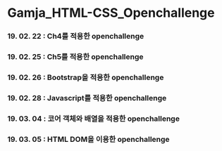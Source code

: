 # Gamja_HTML-CSS_Openchallenge

### 19. 02. 22 : Ch4를 적용한 openchallenge
### 19. 02. 25 : Ch5를 적용한 openchallenge
### 19. 02. 26 : Bootstrap을 적용한 openchallenge
### 19. 02. 28 : Javascript를 적용한 openchallenge
### 19. 03. 04 : 코어 객체와 배열을 적용한 openchallenge
### 19. 03. 05 : HTML DOM을 이용한 openchallenge
